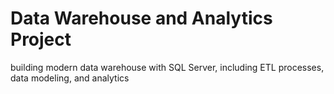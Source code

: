 # Data Warehouse and Analytics Project

building modern data warehouse with SQL Server, including ETL processes, data modeling, and analytics
